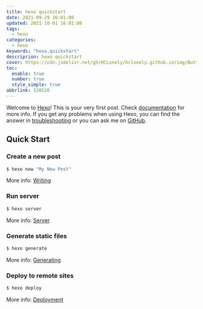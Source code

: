```yaml
---
title: hexo quickstart
date: 2021-09-29 16:01:08
updated: 2021-10-01 16:01:08
tags:
  - hexo
categories:
  - hexo
keywords: "hexo,quickstart"
descriprion: hexo quickstart
cover: https://cdn.jsdelivr.net/gh/HCLonely/hclonely.github.io/img/Butterfly/006.webp
toc:
  enable: true
  number: true
  style_simple: true
abbrlink: 520520
---
```

Welcome to [Hexo](https://hexo.io/)! This is your very first post. Check [documentation](https://hexo.io/docs/) for more info. If you get any problems when using Hexo, you can find the answer in [troubleshooting](https://hexo.io/docs/troubleshooting.html) or you can ask me on [GitHub](https://github.com/hexojs/hexo/issues).

## Quick Start

### Create a new post

``` bash
$ hexo new "My New Post"
```

More info: [Writing](https://hexo.io/docs/writing.html)

### Run server

``` bash
$ hexo server
```

More info: [Server](https://hexo.io/docs/server.html)

### Generate static files

``` bash
$ hexo generate
```

More info: [Generating](https://hexo.io/docs/generating.html)

### Deploy to remote sites

``` bash
$ hexo deploy
```

More info: [Deployment](https://hexo.io/docs/one-command-deployment.html)
